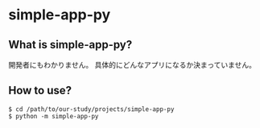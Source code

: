 # simple-app-py
## What is simple-app-py?
開発者にもわかりません。
具体的にどんなアプリになるか決まっていません。
## How to use?
```shell
$ cd /path/to/our-study/projects/simple-app-py
$ python -m simple-app-py
```
